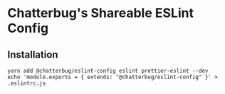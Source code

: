 # Chatterbug's Shareable ESLint Config

## Installation

```terminal
yarn add @chatterbug/eslint-config eslint prettier-eslint --dev
echo 'module.exports = { extends: "@chatterbug/eslint-config" }' > .eslintrc.js
```
